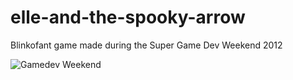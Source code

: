 elle-and-the-spooky-arrow
=========================

Blinkofant game made during the Super Game Dev Weekend 2012


![Gamedev Weekend](http://farm9.staticflickr.com/8337/8278579861_18897edbea_b.jpg)
